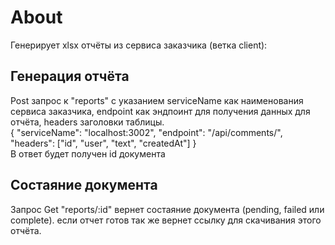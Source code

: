 # About
Генерирует xlsx отчёты из сервиса заказчика (ветка client):
## Генерация отчёта
Post запрос к "reports" с указанием serviceName как наименования сервиса заказчика, endpoint как эндпоинт для получения данных для отчёта, headers заголовки таблицы.
<br>
{
    "serviceName": "localhost:3002",
    "endpoint": "/api/comments/",
    "headers": ["id", "user", "text", "createdAt"]
}
<br>
В ответ будет получен id документа

## Состаяние документа
Запрос Get "reports/:id" вернет состаяние документа (pending, failed или complete). если отчет готов так же вернет ссылку для скачивания этого отчёта.
